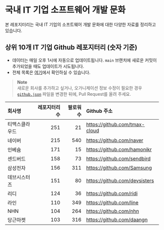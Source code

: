 # 국내 IT 기업 소프트웨어 개발 문화
본 레포지터리는 국내 IT 기업의 소프트웨어 개발 문화에 대한 다양한 자료를 정리하고 있습니다.

## 상위 10개 IT 기업 Github 레포지터리 (숫자 기준)

- 데이터는 매일 오후 1시에 자동으로 업데이트됩니다. `main` 브랜치에 새로운 커밋이 추가되었을 때도 업데이트가 시도됩니다.
- 전체 목록은 [여기](./github.md)에서 확인하실 수 있습니다.

> **Note**<br />
> 새로운 회사를 추가하고 싶거나, 오가니제이션 정보 수정이 필요한 경우 [`github.json`](./github.json) 파일을 변경한 뒤에, Pull Request를 올려 주세요.

<!-- MARKDOWN_TABLE(GITHUB): START -->

| **회사명** | **레포지터리 수** | **팔로워 수** | **Github 주소** |
|:---|---:|---:|:---|
| 티맥스클라우드 | 251 | 21 | https://github.com/tmax-cloud |
| 네이버 | 215 | 540 | https://github.com/naver |
| 인베슘 | 171 | 15 | https://github.com/hamonikr |
| 센드버드 | 158 | 73 | https://github.com/sendbird |
| 삼성전자 | 156 | 311 | https://github.com/Samsung |
| 데브시스터즈 | 151 | 80 | https://github.com/devsisters |
| 리디 | 124 | 36 | https://github.com/ridi |
| 라인 | 110 | 349 | https://github.com/line |
| NHN | 104 | 264 | https://github.com/nhn |
| 당근마켓 | 103 | 316 | https://github.com/daangn |

<!-- MARKDOWN_TABLE(GITHUB): END -->
